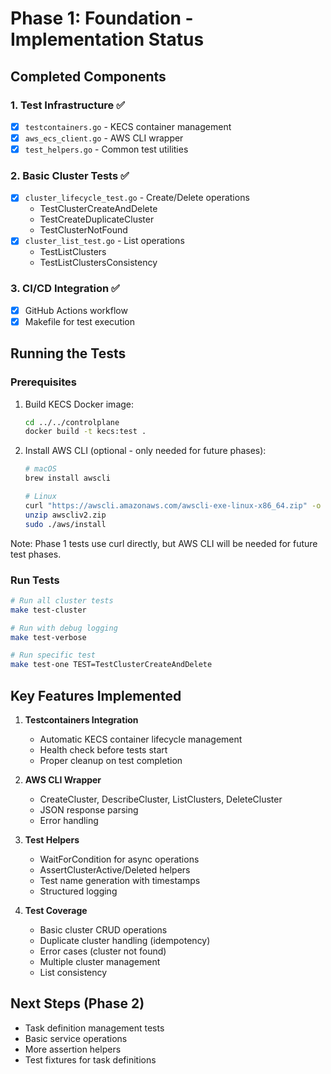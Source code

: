 # Phase 1: Foundation - Implementation Status

## Completed Components

### 1. Test Infrastructure ✅
- [x] `testcontainers.go` - KECS container management
- [x] `aws_ecs_client.go` - AWS CLI wrapper
- [x] `test_helpers.go` - Common test utilities

### 2. Basic Cluster Tests ✅
- [x] `cluster_lifecycle_test.go` - Create/Delete operations
  - TestClusterCreateAndDelete
  - TestCreateDuplicateCluster
  - TestClusterNotFound
- [x] `cluster_list_test.go` - List operations
  - TestListClusters
  - TestListClustersConsistency

### 3. CI/CD Integration ✅
- [x] GitHub Actions workflow
- [x] Makefile for test execution

## Running the Tests

### Prerequisites
1. Build KECS Docker image:
   ```bash
   cd ../../controlplane
   docker build -t kecs:test .
   ```

2. Install AWS CLI (optional - only needed for future phases):
   ```bash
   # macOS
   brew install awscli
   
   # Linux
   curl "https://awscli.amazonaws.com/awscli-exe-linux-x86_64.zip" -o "awscliv2.zip"
   unzip awscliv2.zip
   sudo ./aws/install
   ```

Note: Phase 1 tests use curl directly, but AWS CLI will be needed for future test phases.

### Run Tests
```bash
# Run all cluster tests
make test-cluster

# Run with debug logging
make test-verbose

# Run specific test
make test-one TEST=TestClusterCreateAndDelete
```

## Key Features Implemented

1. **Testcontainers Integration**
   - Automatic KECS container lifecycle management
   - Health check before tests start
   - Proper cleanup on test completion

2. **AWS CLI Wrapper**
   - CreateCluster, DescribeCluster, ListClusters, DeleteCluster
   - JSON response parsing
   - Error handling

3. **Test Helpers**
   - WaitForCondition for async operations
   - AssertClusterActive/Deleted helpers
   - Test name generation with timestamps
   - Structured logging

4. **Test Coverage**
   - Basic cluster CRUD operations
   - Duplicate cluster handling (idempotency)
   - Error cases (cluster not found)
   - Multiple cluster management
   - List consistency

## Next Steps (Phase 2)
- Task definition management tests
- Basic service operations
- More assertion helpers
- Test fixtures for task definitions